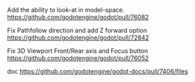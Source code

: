 
Add the ability to look-at in model-space.
https://github.com/godotengine/godot/pull/76082

Fix Pathfollow direction and add Z forward option
https://github.com/godotengine/godot/pull/72842

Fix 3D Viewport Front/Rear axis and Focus button
https://github.com/godotengine/godot/pull/76052

doc
https://github.com/godotengine/godot-docs/pull/7406/files
